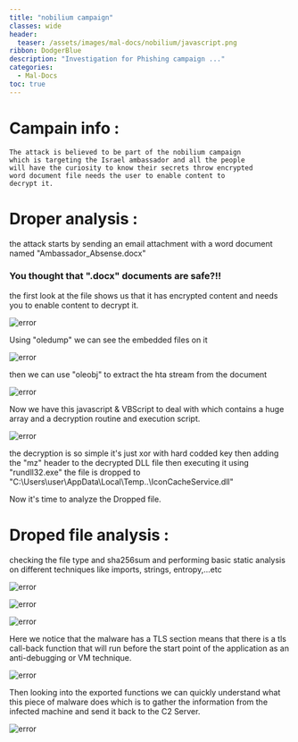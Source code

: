 ```yaml
---
title: "nobilium campaign"
classes: wide
header:
  teaser: /assets/images/mal-docs/nobilium/javascript.png
ribbon: DodgerBlue
description: "Investigation for Phishing campaign ..."
categories:
  - Mal-Docs
toc: true
---
```


# Campain info :
	The attack is believed to be part of the nobilium campaign 
	which is targeting the Israel ambassador and all the people 
	will have the curiosity to know their secrets throw encrypted 
	word document file needs the user to enable content to
	decrypt it. 

# Droper analysis :

the attack starts by sending an email attachment with a word document named "Ambassador_Absense.docx"

### You thought that ".docx" documents are safe?!!

the first look at the file shows us that it has encrypted content and needs you to enable content to 
decrypt it.

![error](Screenshoots/first.png)

Using "oledump" we can see the embedded files on it 

![error](Screenshoots/oledump.png)

then we can use "oleobj" to extract the hta stream from the document

![error](Screenshoots/htastream.png)

Now we have this javascript & VBScript to deal with which contains a huge array and a decryption routine and execution script.

![error](Screenshoots/javascript.png)

the decryption is so simple it's just xor with hard codded key
then adding the "mz" header to the decrypted DLL file then executing it using "rundll32.exe" 
the file is dropped to 
"C:\Users\user\AppData\Local\Temp\..\IconCacheService.dll"

Now it's time to analyze the Dropped file.

# Droped file analysis :

checking the file type and sha256sum and performing basic static analysis on different techniques like imports, strings, entropy,...etc

![error](Screenshoots/basic.png)

![error](Screenshoots/strings.png)

![error](Screenshoots/entropy.png)

Here we notice that the malware has a TLS section means that there is a tls call-back function that will run before the start point of the application as an anti-debugging or VM technique.

![error](Screensoots/tls.png)

Then looking into the exported functions we can quickly understand what this piece of malware does which is to gather the information from the infected machine and send it back to the C2 Server.

![error](Screenshoots/malfunc.png)

